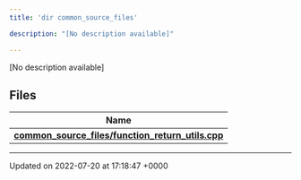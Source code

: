```yaml
---
title: 'dir common_source_files'

description: "[No description available]"

---
```







[No description available]

## Files

| Name           |
| -------------- |
| **[common_source_files/function_return_utils.cpp](/documentation/code/files/function__return__utils_8cpp/#file-function-return-utils.cpp)**  |






-------------------------------

Updated on 2022-07-20 at 17:18:47 +0000
